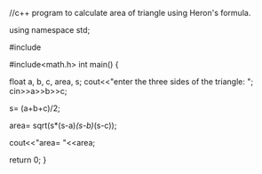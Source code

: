 //c++ program to calculate area of triangle using Heron's formula.

using namespace std;

#include<iostream>
   
#include<math.h>
int main() {
   
   float a, b, c, area, s;
   cout<<"enter the three sides of the triangle: ";
   cin>>a>>b>>c;

   s= (a+b+c)/2;

   area= sqrt(s*(s-a)*(s-b)*(s-c));

   cout<<"area= "<<area;

   return 0;
}
